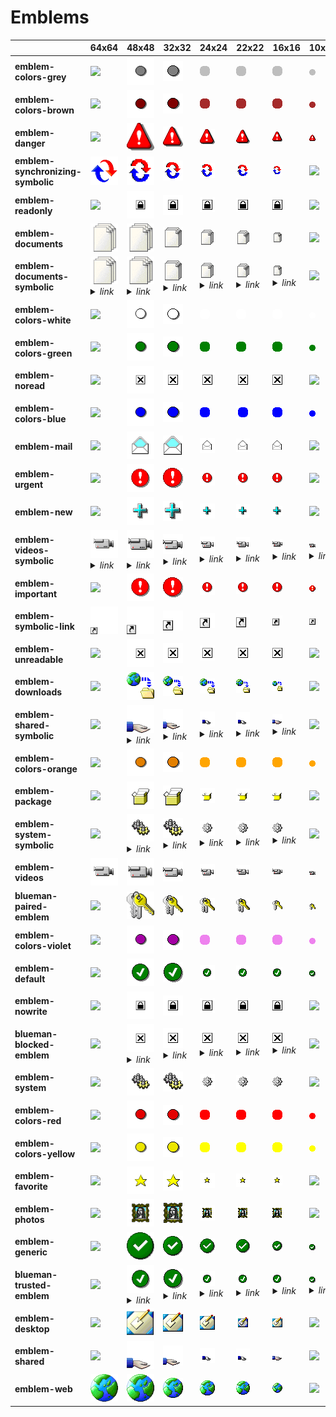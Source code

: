 # Emblems

| |**64x64**|**48x48**|**32x32**|**24x24**|**22x22**|**16x16**|**10x10**|
|-|-|-|-|-|-|-|-|
|**emblem-colors-grey**|![](64/emblem-colors-grey.png)|	![](48/emblem-colors-grey.png)|	![](32/emblem-colors-grey.png)|	![](24/emblem-colors-grey.png)|	![](22/emblem-colors-grey.png)|	![](16/emblem-colors-grey.png)|	![](10/emblem-colors-grey.png)|	
|**emblem-colors-brown**|![](64/emblem-colors-brown.png)|	![](48/emblem-colors-brown.png)|	![](32/emblem-colors-brown.png)|	![](24/emblem-colors-brown.png)|	![](22/emblem-colors-brown.png)|	![](16/emblem-colors-brown.png)|	![](10/emblem-colors-brown.png)|	
|**emblem-danger**|![](64/emblem-danger.png)|	![](48/emblem-danger.png)|	![](32/emblem-danger.png)|	![](24/emblem-danger.png)|	![](22/emblem-danger.png)|	![](16/emblem-danger.png)|	![](10/emblem-danger.png)|	
|**emblem-synchronizing-symbolic**|![](64/emblem-synchronizing-symbolic.png)|	![](48/emblem-synchronizing-symbolic.png)|	![](32/emblem-synchronizing-symbolic.png)|	![](24/emblem-synchronizing-symbolic.png)|	![](22/emblem-synchronizing-symbolic.png)|	![](16/emblem-synchronizing-symbolic.png)|	![](10/emblem-synchronizing-symbolic.png)|	
|**emblem-readonly**|![](64/emblem-readonly.png)|	![](48/emblem-readonly.png)|	![](32/emblem-readonly.png)|	![](24/emblem-readonly.png)|	![](22/emblem-readonly.png)|	![](16/emblem-readonly.png)|	![](10/emblem-readonly.png)|	
|**emblem-documents**|![](64/emblem-documents.png)|	![](48/emblem-documents.png)|	![](32/emblem-documents.png)|	![](24/emblem-documents.png)|	![](22/emblem-documents.png)|	![](16/emblem-documents.png)|	![](10/emblem-documents.png)|	
|**emblem-documents-symbolic**|![](64/emblem-documents.png)<details><summary>*link*</summary>*emblem-documents.png*</details>|	![](48/emblem-documents.png)<details><summary>*link*</summary>*emblem-documents.png*</details>|	![](32/emblem-documents.png)<details><summary>*link*</summary>*emblem-documents.png*</details>|	![](24/emblem-documents.png)<details><summary>*link*</summary>*emblem-documents.png*</details>|	![](22/emblem-documents.png)<details><summary>*link*</summary>*emblem-documents.png*</details>|	![](16/emblem-documents.png)<details><summary>*link*</summary>*emblem-documents.png*</details>|	![](10/emblem-documents-symbolic.png)|	
|**emblem-colors-white**|![](64/emblem-colors-white.png)|	![](48/emblem-colors-white.png)|	![](32/emblem-colors-white.png)|	![](24/emblem-colors-white.png)|	![](22/emblem-colors-white.png)|	![](16/emblem-colors-white.png)|	![](10/emblem-colors-white.png)|	
|**emblem-colors-green**|![](64/emblem-colors-green.png)|	![](48/emblem-colors-green.png)|	![](32/emblem-colors-green.png)|	![](24/emblem-colors-green.png)|	![](22/emblem-colors-green.png)|	![](16/emblem-colors-green.png)|	![](10/emblem-colors-green.png)|	
|**emblem-noread**|![](64/emblem-noread.png)|	![](48/emblem-noread.png)|	![](32/emblem-noread.png)|	![](24/emblem-noread.png)|	![](22/emblem-noread.png)|	![](16/emblem-noread.png)|	![](10/emblem-noread.png)|	
|**emblem-colors-blue**|![](64/emblem-colors-blue.png)|	![](48/emblem-colors-blue.png)|	![](32/emblem-colors-blue.png)|	![](24/emblem-colors-blue.png)|	![](22/emblem-colors-blue.png)|	![](16/emblem-colors-blue.png)|	![](10/emblem-colors-blue.png)|	
|**emblem-mail**|![](64/emblem-mail.png)|	![](48/emblem-mail.png)|	![](32/emblem-mail.png)|	![](24/emblem-mail.png)|	![](22/emblem-mail.png)|	![](16/emblem-mail.png)|	![](10/emblem-mail.png)|	
|**emblem-urgent**|![](64/emblem-urgent.png)|	![](48/emblem-urgent.png)|	![](32/emblem-urgent.png)|	![](24/emblem-urgent.png)|	![](22/emblem-urgent.png)|	![](16/emblem-urgent.png)|	![](10/emblem-urgent.png)|	
|**emblem-new**|![](64/emblem-new.png)|	![](48/emblem-new.png)|	![](32/emblem-new.png)|	![](24/emblem-new.png)|	![](22/emblem-new.png)|	![](16/emblem-new.png)|	![](10/emblem-new.png)|	
|**emblem-videos-symbolic**|![](64/emblem-videos.png)<details><summary>*link*</summary>*emblem-videos.png*</details>|	![](48/emblem-videos.png)<details><summary>*link*</summary>*emblem-videos.png*</details>|	![](32/emblem-videos.png)<details><summary>*link*</summary>*emblem-videos.png*</details>|	![](24/emblem-videos.png)<details><summary>*link*</summary>*emblem-videos.png*</details>|	![](22/emblem-videos.png)<details><summary>*link*</summary>*emblem-videos.png*</details>|	![](16/emblem-videos.png)<details><summary>*link*</summary>*emblem-videos.png*</details>|	![](10/emblem-videos.png)<details><summary>*link*</summary>*emblem-videos.png*</details>|	
|**emblem-important**|![](64/emblem-important.png)|	![](48/emblem-important.png)|	![](32/emblem-important.png)|	![](24/emblem-important.png)|	![](22/emblem-important.png)|	![](16/emblem-important.png)|	![](10/emblem-important.png)|	
|**emblem-symbolic-link**|![](64/emblem-symbolic-link.png)|	![](48/emblem-symbolic-link.png)|	![](32/emblem-symbolic-link.png)|	![](24/emblem-symbolic-link.png)|	![](22/emblem-symbolic-link.png)|	![](16/emblem-symbolic-link.png)|	![](10/emblem-symbolic-link.png)|	
|**emblem-unreadable**|![](64/emblem-unreadable.png)|	![](48/emblem-unreadable.png)|	![](32/emblem-unreadable.png)|	![](24/emblem-unreadable.png)|	![](22/emblem-unreadable.png)|	![](16/emblem-unreadable.png)|	![](10/emblem-unreadable.png)|	
|**emblem-downloads**|![](64/emblem-downloads.png)|	![](48/emblem-downloads.png)|	![](32/emblem-downloads.png)|	![](24/emblem-downloads.png)|	![](22/emblem-downloads.png)|	![](16/emblem-downloads.png)|	![](10/emblem-downloads.png)|	
|**emblem-shared-symbolic**|![](64/emblem-shared-symbolic.png)|	![](48/emblem-shared.png)<details><summary>*link*</summary>*emblem-shared.png*</details>|	![](32/emblem-shared.png)<details><summary>*link*</summary>*emblem-shared.png*</details>|	![](24/emblem-shared.png)<details><summary>*link*</summary>*emblem-shared.png*</details>|	![](22/emblem-shared.png)<details><summary>*link*</summary>*emblem-shared.png*</details>|	![](16/emblem-shared.png)<details><summary>*link*</summary>*emblem-shared.png*</details>|	![](10/emblem-shared-symbolic.png)|	
|**emblem-colors-orange**|![](64/emblem-colors-orange.png)|	![](48/emblem-colors-orange.png)|	![](32/emblem-colors-orange.png)|	![](24/emblem-colors-orange.png)|	![](22/emblem-colors-orange.png)|	![](16/emblem-colors-orange.png)|	![](10/emblem-colors-orange.png)|	
|**emblem-package**|![](64/emblem-package.png)|	![](48/emblem-package.png)|	![](32/emblem-package.png)|	![](24/emblem-package.png)|	![](22/emblem-package.png)|	![](16/emblem-package.png)|	![](10/emblem-package.png)|	
|**emblem-system-symbolic**|![](64/emblem-system-symbolic.png)|	![](48/emblem-system.png)<details><summary>*link*</summary>*emblem-system.png*</details>|	![](32/emblem-system.png)<details><summary>*link*</summary>*emblem-system.png*</details>|	![](24/emblem-system.png)<details><summary>*link*</summary>*emblem-system.png*</details>|	![](22/emblem-system.png)<details><summary>*link*</summary>*emblem-system.png*</details>|	![](16/emblem-system.png)<details><summary>*link*</summary>*emblem-system.png*</details>|	![](10/emblem-system-symbolic.png)|	
|**emblem-videos**|![](64/emblem-videos.png)|	![](48/emblem-videos.png)|	![](32/emblem-videos.png)|	![](24/emblem-videos.png)|	![](22/emblem-videos.png)|	![](16/emblem-videos.png)|	![](10/emblem-videos.png)|	
|**blueman-paired-emblem**|![](64/blueman-paired-emblem.png)|	![](48/blueman-paired-emblem.png)|	![](32/blueman-paired-emblem.png)|	![](24/blueman-paired-emblem.png)|	![](22/blueman-paired-emblem.png)|	![](16/blueman-paired-emblem.png)|	![](10/blueman-paired-emblem.png)|	
|**emblem-colors-violet**|![](64/emblem-colors-violet.png)|	![](48/emblem-colors-violet.png)|	![](32/emblem-colors-violet.png)|	![](24/emblem-colors-violet.png)|	![](22/emblem-colors-violet.png)|	![](16/emblem-colors-violet.png)|	![](10/emblem-colors-violet.png)|	
|**emblem-default**|![](64/emblem-default.png)|	![](48/emblem-default.png)|	![](32/emblem-default.png)|	![](24/emblem-default.png)|	![](22/emblem-default.png)|	![](16/emblem-default.png)|	![](10/emblem-default.png)|	
|**emblem-nowrite**|![](64/emblem-nowrite.png)|	![](48/emblem-nowrite.png)|	![](32/emblem-nowrite.png)|	![](24/emblem-nowrite.png)|	![](22/emblem-nowrite.png)|	![](16/emblem-nowrite.png)|	![](10/emblem-nowrite.png)|	
|**blueman-blocked-emblem**|![](64/blueman-blocked-emblem.png)|	![](48/emblem-unreadable.png)<details><summary>*link*</summary>*emblem-unreadable.png*</details>|	![](32/emblem-unreadable.png)<details><summary>*link*</summary>*emblem-unreadable.png*</details>|	![](24/emblem-unreadable.png)<details><summary>*link*</summary>*emblem-unreadable.png*</details>|	![](22/emblem-unreadable.png)<details><summary>*link*</summary>*emblem-unreadable.png*</details>|	![](16/emblem-unreadable.png)<details><summary>*link*</summary>*emblem-unreadable.png*</details>|	![](10/blueman-blocked-emblem.png)|	
|**emblem-system**|![](64/emblem-system.png)|	![](48/emblem-system.png)|	![](32/emblem-system.png)|	![](24/emblem-system.png)|	![](22/emblem-system.png)|	![](16/emblem-system.png)|	![](10/emblem-system.png)|	
|**emblem-colors-red**|![](64/emblem-colors-red.png)|	![](48/emblem-colors-red.png)|	![](32/emblem-colors-red.png)|	![](24/emblem-colors-red.png)|	![](22/emblem-colors-red.png)|	![](16/emblem-colors-red.png)|	![](10/emblem-colors-red.png)|	
|**emblem-colors-yellow**|![](64/emblem-colors-yellow.png)|	![](48/emblem-colors-yellow.png)|	![](32/emblem-colors-yellow.png)|	![](24/emblem-colors-yellow.png)|	![](22/emblem-colors-yellow.png)|	![](16/emblem-colors-yellow.png)|	![](10/emblem-colors-yellow.png)|	
|**emblem-favorite**|![](64/emblem-favorite.png)|	![](48/emblem-favorite.png)|	![](32/emblem-favorite.png)|	![](24/emblem-favorite.png)|	![](22/emblem-favorite.png)|	![](16/emblem-favorite.png)|	![](10/emblem-favorite.png)|	
|**emblem-photos**|![](64/emblem-photos.png)|	![](48/emblem-photos.png)|	![](32/emblem-photos.png)|	![](24/emblem-photos.png)|	![](22/emblem-photos.png)|	![](16/emblem-photos.png)|	![](10/emblem-photos.png)|	
|**emblem-generic**|![](64/emblem-generic.png)|	![](48/emblem-generic.png)|	![](32/emblem-generic.png)|	![](24/emblem-generic.png)|	![](22/emblem-generic.png)|	![](16/emblem-generic.png)|	![](10/emblem-generic.png)|	
|**blueman-trusted-emblem**|![](64/blueman-trusted-emblem.png)|	![](48/emblem-default.png)<details><summary>*link*</summary>*emblem-default.png*</details>|	![](32/emblem-default.png)<details><summary>*link*</summary>*emblem-default.png*</details>|	![](24/emblem-default.png)<details><summary>*link*</summary>*emblem-default.png*</details>|	![](22/emblem-default.png)<details><summary>*link*</summary>*emblem-default.png*</details>|	![](16/emblem-default.png)<details><summary>*link*</summary>*emblem-default.png*</details>|	![](10/emblem-default.png)<details><summary>*link*</summary>*emblem-default.png*</details>|	
|**emblem-desktop**|![](64/emblem-desktop.png)|	![](48/emblem-desktop.png)|	![](32/emblem-desktop.png)|	![](24/emblem-desktop.png)|	![](22/emblem-desktop.png)|	![](16/emblem-desktop.png)|	![](10/emblem-desktop.png)|	
|**emblem-shared**|![](64/emblem-shared.png)|	![](48/emblem-shared.png)|	![](32/emblem-shared.png)|	![](24/emblem-shared.png)|	![](22/emblem-shared.png)|	![](16/emblem-shared.png)|	![](10/emblem-shared.png)|	
|**emblem-web**|![](64/emblem-web.png)|	![](48/emblem-web.png)|	![](32/emblem-web.png)|	![](24/emblem-web.png)|	![](22/emblem-web.png)|	![](16/emblem-web.png)|	![](10/emblem-web.png)|	
